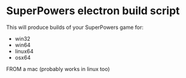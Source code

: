 # SuperPowers electron build script

This will produce builds of your SuperPowers game for:

* win32
* win64 
* linux64
* osx64

FROM a mac (probably works in linux too)
